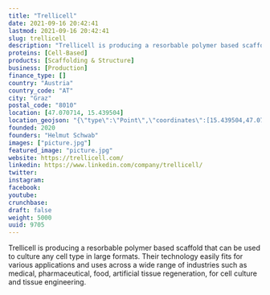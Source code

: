 ```yaml
---
title: "Trellicell"
date: 2021-09-16 20:42:41
lastmod: 2021-09-16 20:42:41
slug: trellicell
description: "Trellicell is producing a resorbable polymer based scaffold that can be used to culture any cell type in large formats. Their technology easily fits for various applications and uses across a wide range of industries such as medical, pharmaceutical, food, artificial tissue regeneration, for cell culture and tissue engineering."
proteins: [Cell-Based]
products: [Scaffolding & Structure]
business: [Production]
finance_type: []
country: "Austria"
country_code: "AT"
city: "Graz"
postal_code: "8010"
location: [47.070714, 15.439504]
location_geojson: "{\"type\":\"Point\",\"coordinates\":[15.439504,47.070714]}"
founded: 2020
founders: "Helmut Schwab"
images: ["picture.jpg"]
featured_image: "picture.jpg"
website: https://trellicell.com/
linkedin: https://www.linkedin.com/company/trellicell/
twitter: 
instagram: 
facebook: 
youtube: 
crunchbase: 
draft: false
weight: 5000
uuid: 9705
---
```

Trellicell is producing a resorbable polymer based scaffold that can be used to culture any cell type in large formats. Their technology easily fits for various applications and uses across a wide range of industries such as medical, pharmaceutical, food, artificial tissue regeneration, for cell culture and tissue engineering.
